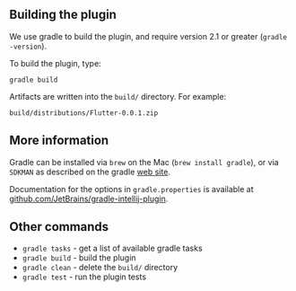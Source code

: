 ## Building the plugin

We use gradle to build the plugin, and require version 2.1 or greater (`gradle -version`).

To build the plugin, type:

```
gradle build
```

Artifacts are written into the `build/` directory. For example:

```
build/distributions/Flutter-0.0.1.zip
```

## More information

Gradle can be installed via `brew` on the Mac (`brew install gradle`), or via `SDKMAN` as
described on the gradle [web site](http://www.gradle.org/downloads).

Documentation for the options in `gradle.properties` is available at
[github.com/JetBrains/gradle-intellij-plugin](https://github.com/JetBrains/gradle-intellij-plugin).

## Other commands

- `gradle tasks` - get a list of available gradle tasks
- `gradle build` - build the plugin
- `gradle clean` - delete the `build/` directory
- `gradle test` - run the plugin tests
